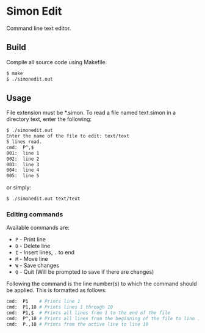# Simon Edit

Command line text editor.

## Build

Compile all source code using Makefile.

```bash
$ make
$ ./simonedit.out
```

## Usage

File extension must be *.simon. To read a file named text.simon in a directory text, enter the following:

```bash
$ ./simonedit.out 
Enter the name of the file to edit: text/text
5 lines read.
cmd:  P^,$
001:  line 1
002:  line 2
003:  line 3
004:  line 4
005:  line 5
```

or simply:

```bash
$ ./simonedit.out text/text
```

### Editing commands

Available commands are:

- `P` - Print line
- `D` - Delete line
- `I` - Insert lines, `.` to end
- `M` - Move line
- `W` - Save changes
- `Q` - Quit (Will be prompted to save if there are changes)

Following the command is the line number(s) to which the command should be applied. This is formatted as follows:

```bash
cmd:  P1    # Prints line 1
cmd:  P1,10 # Prints lines 1 through 10
cmd:  P1,$  # Prints all lines from 1 to the end of the file
cmd:  P^,10 # Prints all lines from the beginning of the file to line 10
cmd:  P.,10 # Prints from the active line to line 10
```